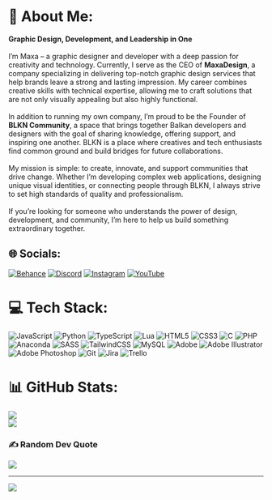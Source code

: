 # 💫 About Me:
**Graphic Design, Development, and Leadership in One**<br><br>I’m Maxa – a graphic designer and developer with a deep passion for creativity and technology. Currently, I serve as the CEO of **MaxaDesign**, a company specializing in delivering top-notch graphic design services that help brands leave a strong and lasting impression. My career combines creative skills with technical expertise, allowing me to craft solutions that are not only visually appealing but also highly functional.<br><br>In addition to running my own company, I’m proud to be the Founder of **BLKN Community**, a space that brings together Balkan developers and designers with the goal of sharing knowledge, offering support, and inspiring one another. BLKN is a place where creatives and tech enthusiasts find common ground and build bridges for future collaborations.<br><br>My mission is simple: to create, innovate, and support communities that drive change. Whether I’m developing complex web applications, designing unique visual identities, or connecting people through BLKN, I always strive to set high standards of quality and professionalism.<br><br>If you’re looking for someone who understands the power of design, development, and community, I’m here to help us build something extraordinary together.


## 🌐 Socials:
[![Behance](https://img.shields.io/badge/Behance-1769ff?logo=behance&logoColor=white)](https://behance.net/maxadesign) [![Discord](https://img.shields.io/badge/Discord-%237289DA.svg?logo=discord&logoColor=white)](https://discord.gg/https://discord.gg/blkndev) [![Instagram](https://img.shields.io/badge/Instagram-%23E4405F.svg?logo=Instagram&logoColor=white)](https://instagram.com/maxadzn) [![YouTube](https://img.shields.io/badge/YouTube-%23FF0000.svg?logo=YouTube&logoColor=white)](https://youtube.com/@mvxx) 

# 💻 Tech Stack:
![JavaScript](https://img.shields.io/badge/javascript-%23323330.svg?style=for-the-badge&logo=javascript&logoColor=%23F7DF1E) ![Python](https://img.shields.io/badge/python-3670A0?style=for-the-badge&logo=python&logoColor=ffdd54) ![TypeScript](https://img.shields.io/badge/typescript-%23007ACC.svg?style=for-the-badge&logo=typescript&logoColor=white) ![Lua](https://img.shields.io/badge/lua-%232C2D72.svg?style=for-the-badge&logo=lua&logoColor=white) ![HTML5](https://img.shields.io/badge/html5-%23E34F26.svg?style=for-the-badge&logo=html5&logoColor=white) ![CSS3](https://img.shields.io/badge/css3-%231572B6.svg?style=for-the-badge&logo=css3&logoColor=white) ![C](https://img.shields.io/badge/c-%2300599C.svg?style=for-the-badge&logo=c&logoColor=white) ![PHP](https://img.shields.io/badge/php-%23777BB4.svg?style=for-the-badge&logo=php&logoColor=white) ![Anaconda](https://img.shields.io/badge/Anaconda-%2344A833.svg?style=for-the-badge&logo=anaconda&logoColor=white) ![SASS](https://img.shields.io/badge/SASS-hotpink.svg?style=for-the-badge&logo=SASS&logoColor=white) ![TailwindCSS](https://img.shields.io/badge/tailwindcss-%2338B2AC.svg?style=for-the-badge&logo=tailwind-css&logoColor=white) ![MySQL](https://img.shields.io/badge/mysql-4479A1.svg?style=for-the-badge&logo=mysql&logoColor=white) ![Adobe](https://img.shields.io/badge/adobe-%23FF0000.svg?style=for-the-badge&logo=adobe&logoColor=white) ![Adobe Illustrator](https://img.shields.io/badge/adobe%20illustrator-%23FF9A00.svg?style=for-the-badge&logo=adobe%20illustrator&logoColor=white) ![Adobe Photoshop](https://img.shields.io/badge/adobe%20photoshop-%2331A8FF.svg?style=for-the-badge&logo=adobe%20photoshop&logoColor=white) ![Git](https://img.shields.io/badge/git-%23F05033.svg?style=for-the-badge&logo=git&logoColor=white) ![Jira](https://img.shields.io/badge/jira-%230A0FFF.svg?style=for-the-badge&logo=jira&logoColor=white) ![Trello](https://img.shields.io/badge/Trello-%23026AA7.svg?style=for-the-badge&logo=Trello&logoColor=white)
# 📊 GitHub Stats:
![](https://github-readme-stats.vercel.app/api?username=MaxaBLKN&theme=dark&hide_border=false&include_all_commits=false&count_private=false)<br/>
![](https://github-readme-stats.vercel.app/api/top-langs/?username=MaxaBLKN&theme=dark&hide_border=false&include_all_commits=false&count_private=false&layout=compact)

### ✍️ Random Dev Quote
![](https://quotes-github-readme.vercel.app/api?type=horizontal&theme=radical)

---
[![](https://visitcount.itsvg.in/api?id=MaxaBLKN&icon=0&color=0)](https://visitcount.itsvg.in)
